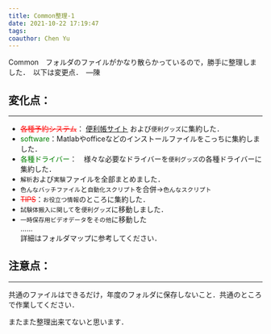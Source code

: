 ```yaml
---
title: Common整理-1
date: 2021-10-22 17:19:47
tags:
coauthor: Chen Yu
---
```

Common　フォルダのファイルがかなり散らかっているので，勝手に整理しました．　以下は変更点．　―陳

## 変化点：
---

- <font color=red>~~各種予約システム~~</font>：
    [便利帳サイト](http://10.108.51.13:5014/index/) および`便利グッズ`に集約した．
- <font color=green>software</font>：Matlabやofficeなどのインストールファイルをこっちに集約しました．
- <font color=green>各種ドライバー</font>：　様々な必要なドライバーを`便利グッズ`の各種ドライバーに集約した．
- `解析`および`実験`ファイルを全部まとめました．
- `色んなバッチファイル`と`自動化スクリプト`を合併→`色んなスクリプト`
- <font color=red>~~TIPS~~</font>：`お役立つ情報`のところに集約した．
- `試験体搬入に関して`を`便利グッズ`に移動しました．
- `一時保存用ビデオデータ`を`その他`に移動した<BR>
......<BR>
詳細はフォルダマップに参考してください．

## 注意点：
---
共通のファイルはできるだけ，年度のフォルダに保存しないこと．共通のところで作業してください．

またまた整理出来てないと思います．